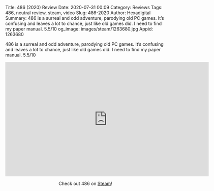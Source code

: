 Title: 486 (2020) Review
Date: 2020-07-31 00:09
Category: Reviews
Tags: 486, neutral review, steam, video
Slug: 486-2020
Author: Hexadigital
Summary: 486 is a surreal and odd adventure, parodying old PC games. It’s confusing and leaves a lot to chance, just like old games did. I need to find my paper manual. 5.5/10
og_image: images/steam/1263680.jpg
Appid: 1263680

486 is a surreal and odd adventure, parodying old PC games. It’s confusing and leaves a lot to chance, just like old games did. I need to find my paper manual. 5.5/10

<center><iframe src="https://www.youtube.com/embed/T6wLvWsT3LA?feature=oembed" allow="accelerometer; autoplay; encrypted-media; gyroscope; picture-in-picture" width="640" height="360" frameborder="0"></iframe>

Check out 486 on [Steam](https://store.steampowered.com/app/1263680/?curator_clanid=34633900)!</center>